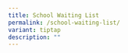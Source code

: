```yaml
---
title: School Waiting List
permalink: /school-waiting-list/
variant: tiptap
description: ""
---
```

